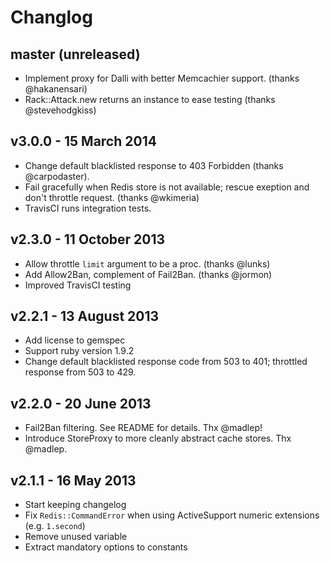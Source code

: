 # Changlog

## master (unreleased)
 * Implement proxy for Dalli with better Memcachier support. (thanks @hakanensari)
 * Rack::Attack.new returns an instance to ease testing (thanks @stevehodgkiss)

## v3.0.0 - 15 March 2014
 * Change default blacklisted response to 403 Forbidden (thanks @carpodaster).
 * Fail gracefully when Redis store is not available; rescue exeption and don't
   throttle request. (thanks @wkimeria)
 * TravisCI runs integration tests.

## v2.3.0 - 11 October 2013
 * Allow throttle `limit` argument to be a proc. (thanks @lunks)
 * Add Allow2Ban, complement of Fail2Ban. (thanks @jormon)
 * Improved TravisCI testing

## v2.2.1 - 13 August 2013
 * Add license to gemspec
 * Support ruby version 1.9.2
 * Change default blacklisted response code from 503 to 401; throttled response
   from 503 to 429.

## v2.2.0 - 20 June 2013
 * Fail2Ban filtering. See README for details. Thx @madlep!
 * Introduce StoreProxy to more cleanly abstract cache stores. Thx @madlep.

## v2.1.1 - 16 May 2013
 * Start keeping changelog
 * Fix `Redis::CommandError` when using ActiveSupport numeric extensions (e.g. `1.second`)
 * Remove unused variable
 * Extract mandatory options to constants
